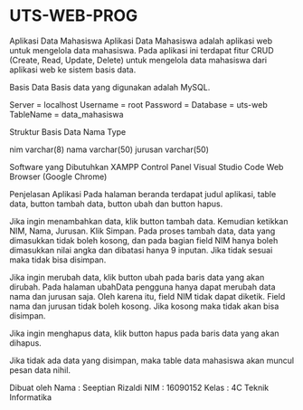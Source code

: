 # UTS-WEB-PROG

Aplikasi Data Mahasiswa
Aplikasi Data Mahasiswa adalah aplikasi web untuk mengelola data mahasiswa. Pada aplikasi ini terdapat fitur CRUD (Create, Read, Update, Delete) untuk mengelola data mahasiswa dari aplikasi web ke sistem basis data.

Basis Data
Basis data yang digunakan adalah MySQL.

Server = localhost
Username = root
Password =
Database = uts-web
TableName = data_mahasiswa

Struktur Basis Data
Nama Type

nim varchar(8)
nama varchar(50)
jurusan varchar(50)

Software yang Dibutuhkan
XAMPP Control Panel
Visual Studio Code
Web Browser (Google Chrome)

Penjelasan Aplikasi
Pada halaman beranda terdapat judul aplikasi, table data, button tambah data, button ubah dan button hapus.

Jika ingin menambahkan data, klik button tambah data. Kemudian ketikkan NIM, Nama, Jurusan. Klik Simpan. Pada proses tambah data, data yang dimasukkan tidak boleh kosong, dan pada bagian field NIM hanya boleh dimasukkan nilai angka dan dibatasi hanya 9 inputan. Jika tidak sesuai maka tidak bisa disimpan.

Jika ingin merubah data, klik button ubah pada baris data yang akan dirubah. Pada halaman ubahData pengguna hanya dapat merubah data nama dan jurusan saja. Oleh karena itu, field NIM tidak dapat diketik. Field nama dan jurusan tidak boleh kosong. Jika kosong maka tidak akan bisa disimpan.

Jika ingin menghapus data, klik button hapus pada baris data yang akan dihapus.

Jika tidak ada data yang disimpan, maka table data mahasiswa akan muncul pesan data nihil.

Dibuat oleh
Nama : Seeptian Rizaldi
NIM : 16090152
Kelas : 4C
Teknik Informatika
